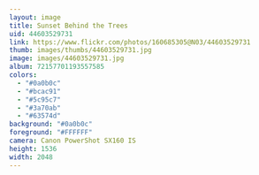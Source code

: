 ```yaml
---
layout: image
title: Sunset Behind the Trees
uid: 44603529731
link: https://www.flickr.com/photos/160685305@N03/44603529731
thumb: images/thumbs/44603529731.jpg
image: images/44603529731.jpg
album: 72157701193557585
colors: 
  - "#0a0b0c"
  - "#bcac91"
  - "#5c95c7"
  - "#3a70ab"
  - "#63574d"
background: "#0a0b0c"
foreground: "#FFFFFF"
camera: Canon PowerShot SX160 IS
height: 1536
width: 2048
---
```


